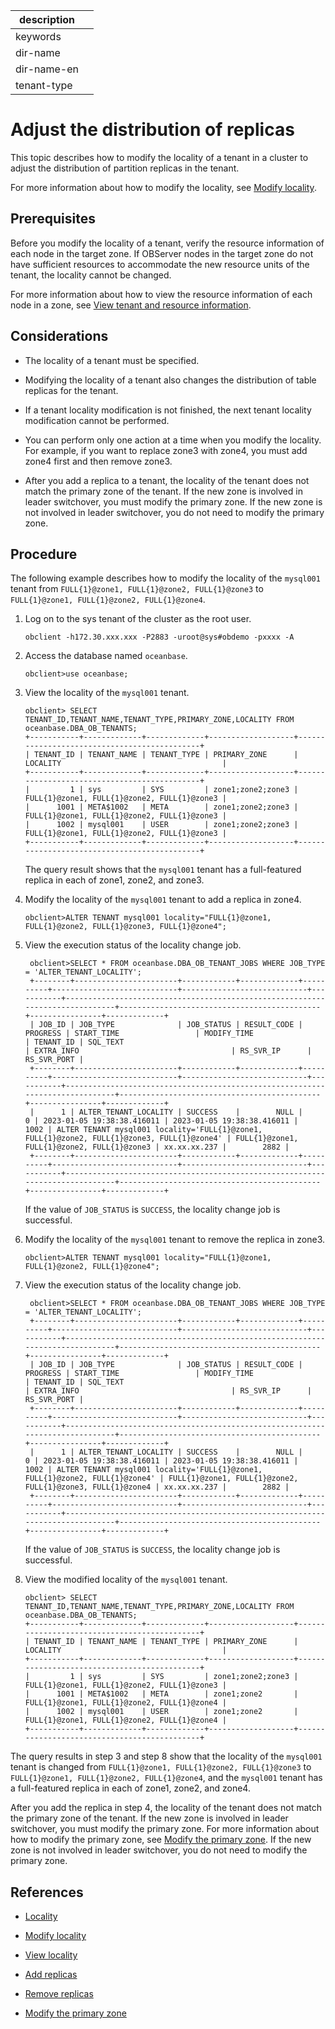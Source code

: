 |description||
|---|---|
|keywords||
|dir-name||
|dir-name-en||
|tenant-type||

# Adjust the distribution of replicas

This topic describes how to modify the locality of a tenant in a cluster to adjust the distribution of partition replicas in the tenant.

For more information about how to modify the locality, see [Modify locality](../200.locality-common-operations/200.modify-locality.md).

## Prerequisites

Before you modify the locality of a tenant, verify the resource information of each node in the target zone. If OBServer nodes in the target zone do not have sufficient resources to accommodate the new resource units of the tenant, the locality cannot be changed.

For more information about how to view the resource information of each node in a zone, see [View tenant and resource information](../../../200.tenant-management/600.common-tenant-operations/400.view-tenant-information.md).

## Considerations

* The locality of a tenant must be specified.

* Modifying the locality of a tenant also changes the distribution of table replicas for the tenant. 

* If a tenant locality modification is not finished, the next tenant locality modification cannot be performed.

* You can perform only one action at a time when you modify the locality. For example, if you want to replace zone3 with zone4, you must add zone4 first and then remove zone3.

* After you add a replica to a tenant, the locality of the tenant does not match the primary zone of the tenant. If the new zone is involved in leader switchover, you must modify the primary zone. If the new zone is not involved in leader switchover, you do not need to modify the primary zone.

## Procedure

The following example describes how to modify the locality of the `mysql001` tenant from `FULL{1}@zone1, FULL{1}@zone2, FULL{1}@zone3` to `FULL{1}@zone1, FULL{1}@zone2, FULL{1}@zone4`.

1. Log on to the sys tenant of the cluster as the root user.

   ```shell
   obclient -h172.30.xxx.xxx -P2883 -uroot@sys#obdemo -pxxxx -A
   ```

2. Access the database named `oceanbase`.

   ```shell
   obclient>use oceanbase;
   ```

3. View the locality of the `mysql001` tenant.

   ```shell
   obclient> SELECT TENANT_ID,TENANT_NAME,TENANT_TYPE,PRIMARY_ZONE,LOCALITY FROM oceanbase.DBA_OB_TENANTS;
   +-----------+-------------+-------------+-------------------+---------------------------------------------+
   | TENANT_ID | TENANT_NAME | TENANT_TYPE | PRIMARY_ZONE      | LOCALITY                                    |
   +-----------+-------------+-------------+-------------------+---------------------------------------------+
   |         1 | sys         | SYS         | zone1;zone2;zone3 | FULL{1}@zone1, FULL{1}@zone2, FULL{1}@zone3 |
   |      1001 | META$1002   | META        | zone1;zone2;zone3 | FULL{1}@zone1, FULL{1}@zone2, FULL{1}@zone3 |
   |      1002 | mysql001    | USER        | zone1;zone2;zone3 | FULL{1}@zone1, FULL{1}@zone2, FULL{1}@zone3 |
   +-----------+-------------+-------------+-------------------+---------------------------------------------+
   ```

   The query result shows that the `mysql001` tenant has a full-featured replica in each of zone1, zone2, and zone3.


4. Modify the locality of the `mysql001` tenant to add a replica in zone4.

   ```shell
   obclient>ALTER TENANT mysql001 locality="FULL{1}@zone1, FULL{1}@zone2, FULL{1}@zone3, FULL{1}@zone4";
   ```

5. View the execution status of the locality change job.

   ```shell
    obclient>SELECT * FROM oceanbase.DBA_OB_TENANT_JOBS WHERE JOB_TYPE = 'ALTER_TENANT_LOCALITY';
    +--------+-----------------------+------------+-------------+----------+----------------------------+----------------------------+-----------+------------------------------------------------------------------------------+---------------------------------------------+----------------+-------------+
    | JOB_ID | JOB_TYPE              | JOB_STATUS | RESULT_CODE | PROGRESS | START_TIME                 | MODIFY_TIME                | TENANT_ID | SQL_TEXT                                                                     | EXTRA_INFO                                  | RS_SVR_IP      | RS_SVR_PORT |
    +--------+-----------------------+------------+-------------+----------+----------------------------+----------------------------+-----------+------------------------------------------------------------------------------+---------------------------------------------+----------------+-------------+
    |      1 | ALTER_TENANT_LOCALITY | SUCCESS    |        NULL |        0 | 2023-01-05 19:38:38.416011 | 2023-01-05 19:38:38.416011 |      1002 | ALTER TENANT mysql001 locality='FULL{1}@zone1, FULL{1}@zone2, FULL{1}@zone3, FULL{1}@zone4' | FULL{1}@zone1, FULL{1}@zone2, FULL{1}@zone3 | xx.xx.xx.237 |        2882 |
    +--------+-----------------------+------------+-------------+----------+----------------------------+----------------------------+-----------+------------------------------------------------------------------------------+---------------------------------------------+----------------+-------------+
   ```

   If the value of `JOB_STATUS` is `SUCCESS`, the locality change job is successful.

6. Modify the locality of the `mysql001` tenant to remove the replica in zone3.

   ```shell
   obclient>ALTER TENANT mysql001 locality="FULL{1}@zone1, FULL{1}@zone2, FULL{1}@zone4";
   ```

7. View the execution status of the locality change job.

   ```shell
    obclient>SELECT * FROM oceanbase.DBA_OB_TENANT_JOBS WHERE JOB_TYPE = 'ALTER_TENANT_LOCALITY';
    +--------+-----------------------+------------+-------------+----------+----------------------------+----------------------------+-----------+------------------------------------------------------------------------------+---------------------------------------------+----------------+-------------+
    | JOB_ID | JOB_TYPE              | JOB_STATUS | RESULT_CODE | PROGRESS | START_TIME                 | MODIFY_TIME                | TENANT_ID | SQL_TEXT                                                                     | EXTRA_INFO                                  | RS_SVR_IP      | RS_SVR_PORT |
    +--------+-----------------------+------------+-------------+----------+----------------------------+----------------------------+-----------+------------------------------------------------------------------------------+---------------------------------------------+----------------+-------------+
    |      1 | ALTER_TENANT_LOCALITY | SUCCESS    |        NULL |        0 | 2023-01-05 19:38:38.416011 | 2023-01-05 19:38:38.416011 |      1002 | ALTER TENANT mysql001 locality='FULL{1}@zone1, FULL{1}@zone2, FULL{1}@zone4' | FULL{1}@zone1, FULL{1}@zone2, FULL{1}@zone3, FULL{1}@zone4 | xx.xx.xx.237 |        2882 |
    +--------+-----------------------+------------+-------------+----------+----------------------------+----------------------------+-----------+------------------------------------------------------------------------------+---------------------------------------------+----------------+-------------+
   ```

   If the value of `JOB_STATUS` is `SUCCESS`, the locality change job is successful.

8. View the modified locality of the `mysql001` tenant.

   ```shell
   obclient> SELECT TENANT_ID,TENANT_NAME,TENANT_TYPE,PRIMARY_ZONE,LOCALITY FROM oceanbase.DBA_OB_TENANTS;
   +-----------+-------------+-------------+-------------------+---------------------------------------------+
   | TENANT_ID | TENANT_NAME | TENANT_TYPE | PRIMARY_ZONE      | LOCALITY                                    |
   +-----------+-------------+-------------+-------------------+---------------------------------------------+
   |         1 | sys         | SYS         | zone1;zone2;zone3 | FULL{1}@zone1, FULL{1}@zone2, FULL{1}@zone3 |
   |      1001 | META$1002   | META        | zone1;zone2       | FULL{1}@zone1, FULL{1}@zone2, FULL{1}@zone4 |
   |      1002 | mysql001    | USER        | zone1;zone2       | FULL{1}@zone1, FULL{1}@zone2, FULL{1}@zone4 |
   +-----------+-------------+-------------+-------------------+---------------------------------------------+
   ```

The query results in step 3 and step 8 show that the locality of the `mysql001` tenant is changed from `FULL{1}@zone1, FULL{1}@zone2, FULL{1}@zone3` to `FULL{1}@zone1, FULL{1}@zone2, FULL{1}@zone4`, and the `mysql001` tenant has a full-featured replica in each of zone1, zone2, and zone4.

After you add the replica in step 4, the locality of the tenant does not match the primary zone of the tenant. If the new zone is involved in leader switchover, you must modify the primary zone. For more information about how to modify the primary zone, see [Modify the primary zone](../../../200.tenant-management/600.common-tenant-operations/800.tenant-scale-in-and-out/400.adjust-primary-zone.md). If the new zone is not involved in leader switchover, you do not need to modify the primary zone.

## References

* [Locality](../100.locality-overview.md)

* [Modify locality](../200.locality-common-operations/200.modify-locality.md)

* [View locality](../200.locality-common-operations/100.view-locality.md)

* [Add replicas](../200.locality-common-operations/300.add-replica.md)

* [Remove replicas](../200.locality-common-operations/400.reduce-replica.md)

* [Modify the primary zone](../../../200.tenant-management/600.common-tenant-operations/800.tenant-scale-in-and-out/400.adjust-primary-zone.md)